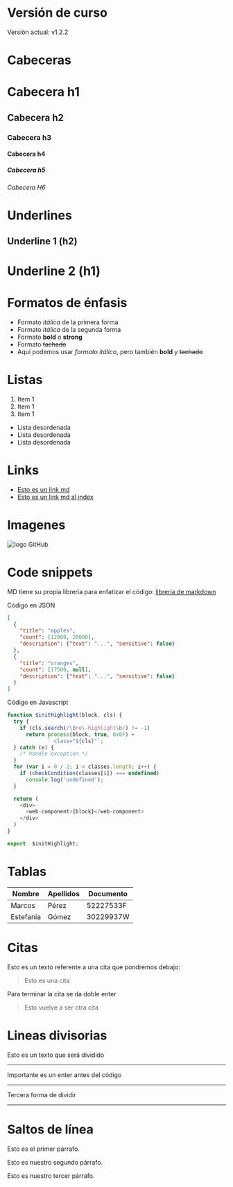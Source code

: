 # Versión de curso
Versión actual: v1.2.2

# Cabeceras
# Cabecera h1
## Cabecera h2
### Cabecera h3
#### Cabecera h4
##### Cabecera h5
###### Cabecera H6

# Underlines
Underline 1 (h2)
-----------
Underline 2 (h1)
===========

# Formatos de énfasis
- Formato *itálica* de la primera forma
- Formato _itálica_ de la segunda forma
- Formato **bold** o __strong__
- Formato ~~tachado~~
- Aquí podemos usar *formato itálico*, pero también **bold** y ~~tachado~~

# Listas
1. Item 1
2. Item 1
3. Item 1

- Lista desordenada
- Lista desordenada
- Lista desordenada

# Links
- [Esto es un link md](http://www.google.com)
- [Esto es un link md al index](index.html)

# Imagenes
![logo GitHub](https://github.githubassets.com/images/modules/logos_page/GitHub-Mark.png)

# Code snippets
MD tiene su propia libreria para enfatizar el código: [libreria de markdown](https://highlightjs.org/static/demo/)

Código en JSON
```JSON
[
  {
    "title": "apples",
    "count": [12000, 20000],
    "description": {"text": "...", "sensitive": false}
  },
  {
    "title": "oranges",
    "count": [17500, null],
    "description": {"text": "...", "sensitive": false}
  }
]
```

Código en Javascript
```Javascript
function $initHighlight(block, cls) {
  try {
    if (cls.search(/\bno\-highlight\b/) != -1)
      return process(block, true, 0x0F) +
             ` class="${cls}"`;
  } catch (e) {
    /* handle exception */
  }
  for (var i = 0 / 2; i < classes.length; i++) {
    if (checkCondition(classes[i]) === undefined)
      console.log('undefined');
  }

  return (
    <div>
      <web-component>{block}</web-component>
    </div>
  )
}

export  $initHighlight;
```

# Tablas
| Nombre | Apellidos | Documento
| ------ | --------- | ---------
| Marcos | Pérez | 52227533F
| Estefanía | Gómez | 30229937W

# Citas
Esto es un texto referente a una cita que pondremos debajo:
> Esto es una cita

Para terminar la cita se da doble enter
> Esto vuelve a ser otra cita

# Lineas divisorias
Esto es un texto que será dividido

---
Importante es un enter antes del código

***
Tercera forma de dividir

___

# Saltos de línea
Esto es el primer párrafo.

Esto es nuestro segundo párrafo.

Esto es nuestro tercer párrafo.
